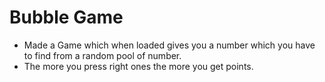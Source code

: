 # Bubble Game

* Made a Game which when loaded gives you a number which you have to find from a random pool of number. 
* The more you press right ones the more you get points.
